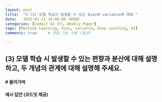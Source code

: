 ```yaml
---
layout: post
title:  "2-(3) 모델 학습시 발생할 수 있는 bias와 variance에 대해."
date:   2025-05-23 18:00:00 +0900
categories: [Codeit AI 3기, Weekly Paper]
tags: [Machine Learning, bias, variance, Deep Learning, AI]
comments: true     # 댓글 기능 사용 (옵션)

---
```


## (3) 모델 학습 시 발생할 수 있는 편향과 분산에 대해 설명하고, 두 개념의 관계에 대해 설명해 주세요.

#### # 들어가며


#### 예시 답안 (코드잇 제공)

